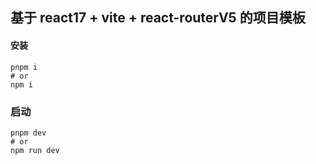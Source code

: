 ## 基于 react17 + vite + react-routerV5 的项目模板



#### 安装

```shell
pnpm i  
# or 
npm i
```



### 启动

```shell
pnpm dev
# or
npm run dev
```

